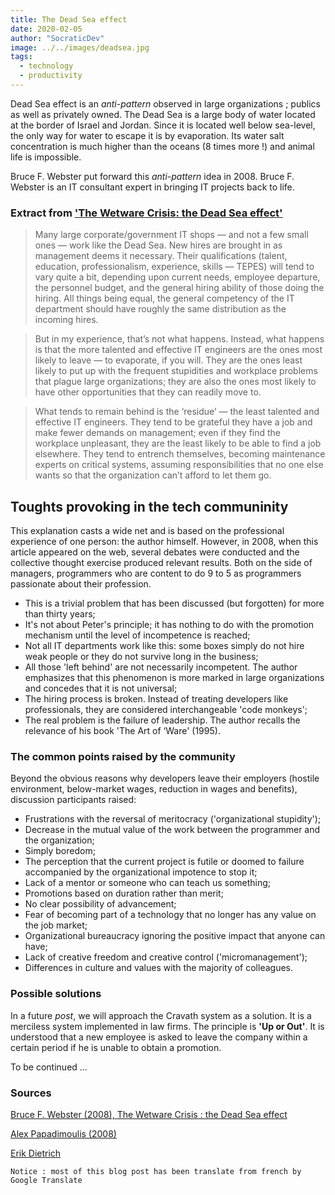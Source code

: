 ```yaml
---
title: The Dead Sea effect
date: 2020-02-05
author: "SocraticDev"
image: ../../images/deadsea.jpg
tags:
  - technology
  - productivity
---
```


Dead Sea effect is an _anti-pattern_ observed in large organizations ; publics as well as privately owned. The Dead Sea is a large body of water located at the border of Israel and Jordan. Since it is located well below sea-level, the only way for water to escape it is by evaporation. Its water salt concentration is much higher than the oceans (8 times more !) and animal life is impossible.

Bruce F. Webster put forward this _anti-pattern_ idea in 2008. Bruce F. Webster is an IT consultant expert in bringing IT projects back to life.

### Extract from ['The Wetware Crisis: the Dead Sea effect'](http://brucefwebster.com/2008/04/11/the-wetware-crisis-the-dead-sea-effect/)

> Many large corporate/government IT shops — and not a few small ones — work like the Dead Sea. New hires are brought in as management deems it necessary. Their qualifications (talent, education, professionalism, experience, skills — TEPES) will tend to vary quite a bit, depending upon current needs, employee departure, the personnel budget, and the general hiring ability of those doing the hiring. All things being equal, the general competency of the IT department should have roughly the same distribution as the incoming hires.

> But in my experience, that’s not what happens. Instead, what happens is that the more talented and effective IT engineers are the ones most likely to leave — to evaporate, if you will. They are the ones least likely to put up with the frequent stupidities and workplace problems that plague large organizations; they are also the ones most likely to have other opportunities that they can readily move to.

> What tends to remain behind is the ‘residue’ — the least talented and effective IT engineers. They tend to be grateful they have a job and make fewer demands on management; even if they find the workplace unpleasant, they are the least likely to be able to find a job elsewhere. They tend to entrench themselves, becoming maintenance experts on critical systems, assuming responsibilities that no one else wants so that the organization can’t afford to let them go.

## Toughts provoking in the tech communinity

This explanation casts a wide net and is based on the professional experience of one person: the author himself.
However, in 2008, when this article appeared on the web, several debates were conducted and
the collective thought exercise produced relevant results. Both on the side of managers, programmers who are content to do 9 to 5 as programmers passionate about their profession.

- This is a trivial problem that has been discussed (but forgotten) for more than thirty years;
- It's not about Peter's principle; it has nothing to do with the promotion mechanism until the level of incompetence is reached;
- Not all IT departments work like this: some boxes simply do not hire weak people or they do not survive long in the business;
- All those 'left behind' are not necessarily incompetent. The author emphasizes that this phenomenon is more marked in large organizations and concedes that it is not universal;
- The hiring process is broken. Instead of treating developers like professionals, they are considered interchangeable 'code monkeys';
- The real problem is the failure of leadership. The author recalls the relevance of his book 'The Art of ‘Ware' (1995).

### The common points raised by the community

Beyond the obvious reasons why developers leave their employers (hostile environment, below-market wages, reduction in wages and benefits),
discussion participants raised:

- Frustrations with the reversal of meritocracy ('organizational stupidity');
- Decrease in the mutual value of the work between the programmer and the organization;
- Simply boredom;
- The perception that the current project is futile or doomed to failure accompanied by the organizational impotence to stop it;
- Lack of a mentor or someone who can teach us something;
- Promotions based on duration rather than merit;
- No clear possibility of advancement;
- Fear of becoming part of a technology that no longer has any value on the job market;
- Organizational bureaucracy ignoring the positive impact that anyone can have;
- Lack of creative freedom and creative control ('micromanagement');
- Differences in culture and values ​​with the majority of colleagues.

### Possible solutions

In a future _post_, we will approach the Cravath system as a solution.
It is a merciless system implemented in law firms. The principle is __'Up or Out'__. It is understood that a new employee is asked to leave the company
within a certain period if he is unable to obtain a promotion.

To be continued ...

### Sources

[Bruce F. Webster (2008), The Wetware Crisis : the Dead Sea effect](https://web.archive.org/web/20080512054856/https://brucefwebster.com/2008/04/11/the-wetware-crisis-the-dead-sea-effect/)

[Alex Papadimoulis (2008)](https://thedailywtf.com/articles/Up-or-Out-Solving-the-IT-Turnover-Crisis)

[Erik Dietrich](https://daedtech.com/how-to-keep-your-best-programmers/)

```Notice : most of this blog post has been translate from french by Google Translate```